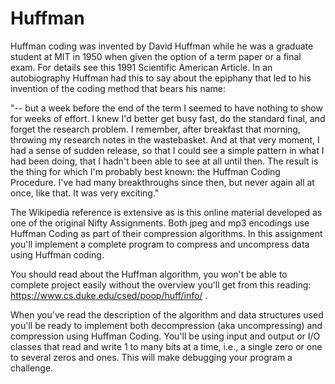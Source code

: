 # Huffman

Huffman coding was invented by David Huffman while he was a graduate student at MIT in 1950 when given the option of a term paper or a final exam. For details see this 1991 Scientific American Article. In an autobiography Huffman had this to say about the epiphany that led to his invention of the coding method that bears his name:

"-- but a week before the end of the term I seemed to have nothing to show for weeks of effort. I knew I'd better get busy fast, do the standard final, and forget the research problem. I remember, after breakfast that morning, throwing my research notes in the wastebasket. And at that very moment, I had a sense of sudden release, so that I could see a simple pattern in what I had been doing, that I hadn't been able to see at all until then. The result is the thing for which I'm probably best known: the Huffman Coding Procedure. I've had many breakthroughs since then, but never again all at once, like that. It was very exciting."

The Wikipedia reference is extensive as is this online material developed as one of the original Nifty Assignments. Both jpeg and mp3 encodings use Huffman Coding as part of their compression algorithms. In this assignment you'll implement a complete program to compress and uncompress data using Huffman coding.

You should read about the Huffman algorithm, you won't be able to complete project easily without the overview you'll get from this reading: https://www.cs.duke.edu/csed/poop/huff/info/ .

When you've read the description of the algorithm and data structures used you'll be ready to implement both decompression (aka uncompressing) and compression  using Huffman Coding. You'll be using input and output or I/O classes that read and write 1 to many bits at a time, i.e., a single zero or one to several zeros and ones. This will make debugging your program a challenge.
